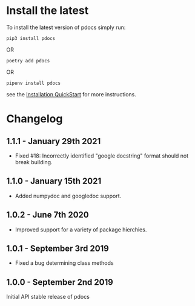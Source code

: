 Install the latest
===================

To install the latest version of pdocs simply run:

`pip3 install pdocs`

OR

`poetry add pdocs`

OR

`pipenv install pdocs`

see the [Installation QuickStart](https://timothycrosley.github.io/portray/docs/quick_start/1.-installation/) for more instructions.

Changelog
=========
## 1.1.1 - January 29th 2021
- Fixed #18: Incorrectly identified "google docstring" format should not break building.

## 1.1.0 - January 15th 2021
- Added numpydoc and googledoc support.

## 1.0.2 - June 7th 2020
- Improved support for a variety of package hierchies.

## 1.0.1 - September 3rd 2019
- Fixed a bug determining class methods

## 1.0.0 - September 2nd 2019
Initial API stable release of pdocs

